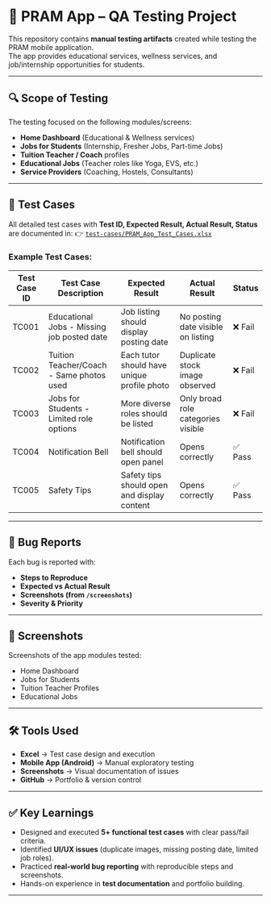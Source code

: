 # 📱 PRAM App – QA Testing Project

This repository contains **manual testing artifacts** created while testing the PRAM mobile application.  
The app provides educational services, wellness services, and job/internship opportunities for students.

---

## 🔍 Scope of Testing
The testing focused on the following modules/screens:
- **Home Dashboard** (Educational & Wellness services)
- **Jobs for Students** (Internship, Fresher Jobs, Part-time Jobs)
- **Tuition Teacher / Coach** profiles
- **Educational Jobs** (Teacher roles like Yoga, EVS, etc.)
- **Service Providers** (Coaching, Hostels, Consultants)

---

## 📑 Test Cases
All detailed test cases with **Test ID, Expected Result, Actual Result, Status** are documented in:
👉 [`test-cases/PRAM_App_Test_Cases.xlsx`](./test-cases/PRAM_App_Test_Cases.xlsx)

### Example Test Cases:
| Test Case ID | Test Case Description | Expected Result | Actual Result | Status |
|--------------|-----------------------|-----------------|---------------|--------|
| TC001 | Educational Jobs - Missing job posted date | Job listing should display posting date | No posting date visible on listing | ❌ Fail |
| TC002 | Tuition Teacher/Coach - Same photos used | Each tutor should have unique profile photo | Duplicate stock image observed | ❌ Fail |
| TC003 | Jobs for Students - Limited role options | More diverse roles should be listed | Only broad role categories visible | ❌ Fail |
| TC004 | Notification Bell | Notification bell should open panel | Opens correctly | ✅ Pass |
| TC005 | Safety Tips | Safety tips should open and display content | Opens correctly | ✅ Pass |

---

## 🐞 Bug Reports  
Each bug is reported with:
- **Steps to Reproduce**
- **Expected vs Actual Result**
- **Screenshots (from `/screenshots`)**
- **Severity & Priority**

---

## 📸 Screenshots
Screenshots of the app modules tested:
- Home Dashboard  
- Jobs for Students  
- Tuition Teacher Profiles  
- Educational Jobs  

---

## 🛠️ Tools Used
- **Excel** → Test case design and execution
- **Mobile App (Android)** → Manual exploratory testing
- **Screenshots** → Visual documentation of issues
- **GitHub** → Portfolio & version control

---

## ✅ Key Learnings
- Designed and executed **5+ functional test cases** with clear pass/fail criteria.
- Identified **UI/UX issues** (duplicate images, missing posting date, limited job roles).
- Practiced **real-world bug reporting** with reproducible steps and screenshots.
- Hands-on experience in **test documentation** and portfolio building.

---

